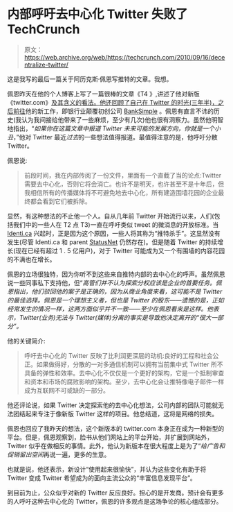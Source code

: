 # 内部呼吁去中心化 Twitter 失败了 TechCrunch

> 原文：<https://web.archive.org/web/https://techcrunch.com/2010/09/16/decentralize-twitter/>

这是我写的最后一篇关于阿历克斯·佩恩写推特的文章。我想。

佩恩昨天在他的个人博客上写了一篇很棒的文章《T4 》,讲述了他对新版《twitter.com》[及其含义的看法。他还回顾了自己在 Twitter 的时光(三年半)，之后](https://web.archive.org/web/20221211065527/https://beta.techcrunch.com/2010/09/14/the-new-twitter/)[前往](https://web.archive.org/web/20221211065527/https://beta.techcrunch.com/2010/05/17/alex-payne-twitter/)他的新工作，即银行业颠覆初创公司 [BankSimple](https://web.archive.org/web/20221211065527/http://banksimple.com/) 。佩恩有直言不讳的历史(我认为我间接给他带来了一些麻烦，至少有几次)他也很有洞察力。虽然他明智地指出，“*如果你在这篇文章中报道 Twitter 未来可能的发展方向，你就是一个小丑*，”他对 Twitter 最近*过去*的一些想法值得报道。最值得注意的是，他呼吁分散 Twitter。

佩恩说:

> 前段时间，我在内部传阅了一份文件，里面有一个直截了当的论点:Twitter 需要去中心化，否则它将会消亡。也许不是明天，也许甚至不是十年后，但我相信所有的传播媒体将不可避免地去中心化，所有建造围墙花园的企业最终都会看到它们被拆除。

显然，有这种想法的不止他一个人。自从几年前 Twitter 开始流行以来，人们(包括我们中的一些人在 T2 点 T3)一直在呼吁类似 tweet 的微消息的开放标准。当 [Identi.ca](https://web.archive.org/web/20221211065527/http://identi.ca/) 兴起时，正是因为这个原因，一些人将其称为“推特杀手”。这显然没有发生(尽管 Identi.ca 和 parent [StatusNet](https://web.archive.org/web/20221211065527/http://status.net/) 仍然存在)。但是随着 Twitter 的持续增长(现在已经有超过 1 . 5 亿用户)，对于 Twitter 可能成为又一个有围墙的内容花园的不满也在增长。

佩恩的立场很独特，因为你听不到这些来自推特内部的去中心化的呼声。虽然佩恩说一些同事私下支持他，但“*高管们并不认为探索分权应该是企业的首要任务。佩恩指出，他们驳回他的案子是正确的，因为从商业角度来看，这可能不是 Twitter 的最佳选择。佩恩是一个理想主义者，但也是 Twitter 的股东——遗憾的是，正如经常发生的情况一样，这两方面似乎并不一致——至少在佩恩看来是这样。他表示，Twitter(业务)无法与 Twitter(媒体)分离的事实是导致他决定离开的“很大一部分”。*

他的关键简介:

> 呼吁去中心化的 Twitter 反映了比利润更深层的动机:良好的工程和社会公正。如果做得好，分散的一对多通信机制可以拥有当前集中式 Twitter 所不具备的弹性和效率。去中心化不仅仅是一个更好的架构，它是一个抵制审查和资本和市场的腐败影响的架构。至少，去中心化会让推特像电子邮件一样成为互联网不可或缺的一部分。

他还评论说，如果 Twitter 决定探索他的去中心化想法，公司内部的团队可能就无法团结起来专注于像新版 Twitter 这样的项目。他总结道，这将是网络的损失。

佩恩也回应了我昨天的想法，这个新版本的 twitter.com 本身正在成为一种新型的平台。但是，佩恩观察到，脸书从他们网站上的平台开始，并扩展到网站外，Twitter 似乎在做相反的事情。此外，他认为新版本在很大程度上是为了“*给广告和促销留出空间*再说一遍，更多的生意。

也就是说，他还表示，新设计“使用起来很愉快”，并认为这些变化有助于将 Twitter 变成 Twitter 希望成为的面向主流公众的“丰富信息发现平台”。

到目前为止，公众似乎对新的 Twitter 反应良好。担心的是开发商。预计会有更多的人呼吁这种去中心化的 Twitter，佩恩的许多观点是这场争论的核心组成部分。